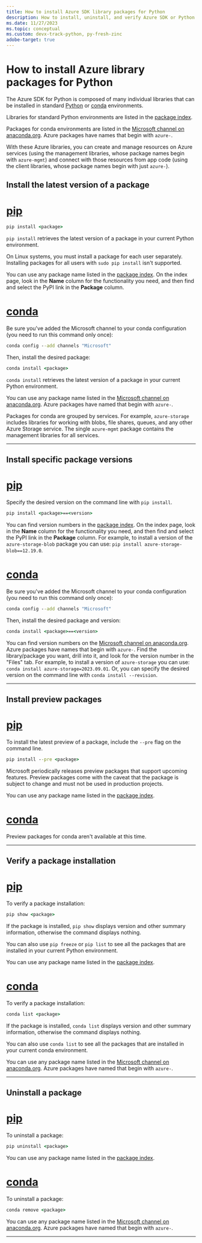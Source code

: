```yaml
---
title: How to install Azure SDK library packages for Python
description: How to install, uninstall, and verify Azure SDK or Python libraries using pip and conda. Includes details on installing specific versions and preview packages.
ms.date: 11/27/2023
ms.topic: conceptual
ms.custom: devx-track-python, py-fresh-zinc
adobe-target: true
---
```


# How to install Azure library packages for Python

The Azure SDK for Python is composed of many individual libraries that can be installed in standard [Python](https://docs.python.org/3/library/venv.html) or [conda](https://docs.conda.io/projects/conda/en/latest/user-guide/concepts/environments.html) environments.

Libraries for standard Python environments are listed in the [package index](azure-sdk-library-package-index.md).

Packages for conda environments are listed in the [Microsoft channel on anaconda.org](https://anaconda.org/microsoft/repo). Azure packages have names that begin with `azure-`.

With these Azure libraries, you can create and manage resources on Azure services (using the management libraries, whose package names begin with `azure-mgmt`) and connect with those resources from app code (using the client libraries, whose package names begin with just `azure-`).

## Install the latest version of a package

# [pip](#tab/pip)

```cmd
pip install <package>
```

`pip install` retrieves the latest version of a package in your current Python environment.

On Linux systems, you must install a package for each user separately. Installing packages for all users with `sudo pip install` isn't supported.

You can use any package name listed in the [package index](azure-sdk-library-package-index.md). On the index page, look in the **Name** column for the functionality you need, and then find and select the PyPI link in the **Package** column.

# [conda](#tab/conda)

Be sure you've added the Microsoft channel to your conda configuration (you need to run this command only once):

```cmd
conda config --add channels "Microsoft"
```

Then, install the desired package:

```cmd
conda install <package>
```

`conda install` retrieves the latest version of a package in your current Python environment.

You can use any package name listed in the [Microsoft channel on anaconda.org](https://anaconda.org/microsoft/repo). Azure packages have named that begin with `azure-`.

Packages for conda are grouped by services. For example, `azure-storage` includes libraries for working with blobs, file shares, queues, and any other Azure Storage service. The single `azure-mgmt` package contains the management libraries for all services.

---

## Install specific package versions

# [pip](#tab/pip)

Specify the desired version on the command line with `pip install`.

```cmd
pip install <package>==<version>
```

You can find version numbers in the [package index](azure-sdk-library-package-index.md). On the index page, look in the **Name** column for the functionality you need, and then find and select the PyPI link in the **Package** column. For example, to install a version of the `azure-storage-blob` package you can use: `pip install azure-storage-blob==12.19.0`.

# [conda](#tab/conda)

Be sure you've added the Microsoft channel to your conda configuration (you need to run this command only once):

```cmd
conda config --add channels "Microsoft"
```

Then, install the desired package and version:

```cmd
conda install <package>==<version>
```

You can find version numbers on the [Microsoft channel on anaconda.org](https://anaconda.org/microsoft/repo). Azure packages have names that begin with `azure-`. Find the library/package you want, drill into it, and look for the version number in the "Files" tab. For example, to install a version of `azure-storage` you can use: `conda install azure-storage=2023.09.01`. Or, you can specify the desired version on the command line with `conda install --revision`.

---

## Install preview packages

# [pip](#tab/pip)

To install the latest preview of a package, include the `--pre` flag on the command line.

```cmd
pip install --pre <package>
```

Microsoft periodically releases preview packages that support upcoming features. Preview packages come with the caveat that the package is subject to change and must not be used in production projects.

You can use any package name listed in the [package index](azure-sdk-library-package-index.md).

# [conda](#tab/conda)

Preview packages for conda aren't available at this time.

---

## Verify a package installation

# [pip](#tab/pip)

To verify a package installation:

```cmd
pip show <package>
```

If the package is installed, `pip show` displays version and other summary information, otherwise the command displays nothing.

You can also use `pip freeze` or `pip list` to see all the packages that are installed in your current Python environment.

You can use any package name listed in the [package index](azure-sdk-library-package-index.md).

# [conda](#tab/conda)

To verify a package installation:

```cmd
conda list <package>
```

If the package is installed, `conda list` displays version and other summary information, otherwise the command displays nothing.

You can also use `conda list` to see all the packages that are installed in your current conda environment.

You can use any package name listed in the [Microsoft channel on anaconda.org](https://anaconda.org/microsoft/repo). Azure packages have named that begin with `azure-`.

---

## Uninstall a package

# [pip](#tab/pip)

To uninstall a package:

```cmd
pip uninstall <package>
```

You can use any package name listed in the [package index](azure-sdk-library-package-index.md).

# [conda](#tab/conda)

To uninstall a package:

```cmd
conda remove <package>
```

You can use any package name listed in the [Microsoft channel on anaconda.org](https://anaconda.org/microsoft/repo). Azure packages have named that begin with `azure-`.

---
